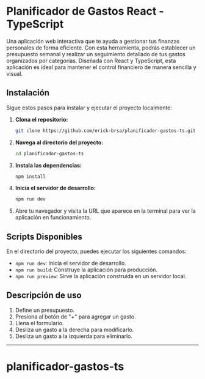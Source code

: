 # Planificador de Gastos React - TypeScript

Una aplicación web interactiva que te ayuda a gestionar tus finanzas personales de forma eficiente. Con esta herramienta, podrás establecer un presupuesto semanal y realizar un seguimiento detallado de tus gastos organizados por categorías. Diseñada con React y TypeScript, esta aplicación es ideal para mantener el control financiero de manera sencilla y visual.


## Instalación

Sigue estos pasos para instalar y ejecutar el proyecto localmente:

1. **Clona el repositorio:**

    ```bash
    git clone https://github.com/erick-brsa/planificador-gastos-ts.git
    ```

2. **Navega al directorio del proyecto:**

    ```bash
    cd planificador-gastos-ts
    ```

3. **Instala las dependencias:**

    ```bash
    npm install
    ```

4. **Inicia el servidor de desarrollo:**

    ```bash
    npm run dev
    ```

5. Abre tu navegador y visita la URL que aparece en la terminal para ver la aplicación en funcionamiento.

## Scripts Disponibles

En el directorio del proyecto, puedes ejecutar los siguientes comandos:

- `npm run dev`: Inicia el servidor de desarrollo.
- `npm run build`: Construye la aplicación para producción.
- `npm run preview`: Sirve la aplicación construida en un servidor local.

## Descripción de uso

1. Define un presupuesto.
2. Presiona al botón de "+" para agregar un gasto.
3. Llena el formulario.
4. Desliza un gasto a la derecha para modificarlo.
5. Desliza un gasto a la izquierda para eliminarlo.

---
# planificador-gastos-ts
